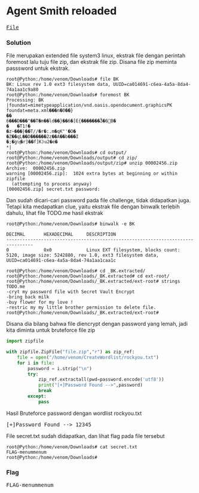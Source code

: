<h1><b>Agent Smith reloaded</h1></b>
<pre>
<a href="https://ringzer0ctf.com/files/2b4d08e1a1eac8a8c9034036d420bd88.zip">File</a>
</pre>
</b><h3>Solution</h3></b>
<p>File merupakan extended file system3 linux, ekstrak file dengan perintah foremost lalu tuju file zip, dan ekstrak file zip. Disana file zip meminta passsword untuk ekstrak.</p>

```console
root@Python:/home/venom/Downloads# file BK 
BK: Linux rev 1.0 ext3 filesystem data, UUID=ca014691-c6ea-4a5a-8da4-74a1aa1c9a80
root@Python:/home/venom/Downloads# foremost BK
Processing: BK
|foundat=mimetypeapplication/vnd.oasis.opendocument.graphicsPK
foundat=meta.xml���n�0��}
��
6���D���"��T�m��ld��}��6�]E{�������Ǯ�޸6B�
�	�T1!�
�z~���}��T//�r�:.m�qK"'�O�
�Z��qL��D������2z��A��b���I
�;�֔gזz͍�r]��f]K)u2�e�
*|
root@Python:/home/venom/Downloads# cd output/
root@Python:/home/venom/Downloads/output# cd zip/
root@Python:/home/venom/Downloads/output/zip# unzip 00002456.zip 
Archive:  00002456.zip
warning [00002456.zip]:  1024 extra bytes at beginning or within zipfile
  (attempting to process anyway)
[00002456.zip] secret.txt password: 
```
<p>Dan sudah dicari-cari password pada file challenge, tidak didapatkan juga. Tetapi kita medapatkan clue, yaitu ekstrak file dengan binwalk terlebih dahulu, lihat file TODO.me hasil ekstrak</p>

```console
root@Python:/home/venom/Downloads# binwalk -e BK 

DECIMAL       HEXADECIMAL     DESCRIPTION
--------------------------------------------------------------------------------
0             0x0             Linux EXT filesystem, blocks count: 5120, image size: 5242880, rev 1.0, ext3 filesystem data, UUID=ca014691-c6ea-4a5a-8da4-74a1aa1caa1c

root@Python:/home/venom/Downloads# cd _BK.extracted/
root@Python:/home/venom/Downloads/_BK.extracted# cd ext-root/
root@Python:/home/venom/Downloads/_BK.extracted/ext-root# strings TODO.me 
-cryt my password file with Secret Vault Encrypt  
-bring back milk 
-buy flower for my love ! 
-restric my my little brother permission to delete file. 
root@Python:/home/venom/Downloads/_BK.extracted/ext-root# 
```
<p>Disana dia bilang bahwa file diencrypt dengan password yang lemah, jadi kita diminta untuk bruteforce file zip</p>

```python
import zipfile

with zipfile.ZipFile("file.zip","r") as zip_ref:
    file = open("/home/venom/CreateWordlist/rockyou.txt")
    for i in file:
        password = i.strip("\n")
        try:
            zip_ref.extractall(pwd=password.encode('utf8'))
            print("[+]Password Found -->",password)
            break
        except:
            pass
```
<p>Hasil Bruteforce password dengan wordlist rockyou.txt</p>
<pre>
[+]Password Found --> 12345
</pre>
<p>File secret.txt sudah didapatkan, dan lihat flag pada file tersebut</p>

```console
root@Python:/home/venom/Downloads# cat secret.txt 
FLAG-menummenum
root@Python:/home/venom/Downloads# 
```
</b><h3>Flag</h3></b>
<pre>
FLAG-menummenum
</pre>
